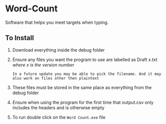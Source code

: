 # Word-Count
Software that helps you meet targets when typing.
## To Install
1) Download everything inside the debug folder
2) Ensure any files you want the program to use are labelled as Draft x.txt _where x is the version number_

       In a future update you may be able to pick the filename. And it may also work on files other then plaintext
  
3) These files must be stored in the same place as everything from the debug folder
4) Ensure when using the program for the first time that output.csv only includes the headers and is otherwise empty
5) To run double click on the `Word Count.exe` file
